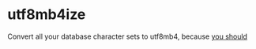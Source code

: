 utf8mb4ize
=======

Convert all your database character sets to utf8mb4, because [you should](https://make.wordpress.org/core/2015/04/02/the-utf8mb4-upgrade/)

